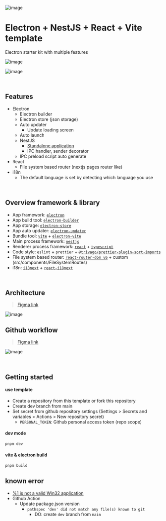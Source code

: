 ![image](https://github.com/2skydev/electron-nestjs-react-vite-template/assets/43225384/431d3d65-8292-4189-977a-f13bb3dedd5e)

# Electron + NestJS + React + Vite template

Electron starter kit with multiple features

![image](https://github.com/2skydev/electron-nestjs-react-vite-template/assets/43225384/5b717dd7-24e1-4a86-8df7-b1d93a986d46)

![image](https://github.com/2skydev/electron-nestjs-react-vite-template/assets/43225384/47cb748a-52de-4e93-89b1-90a92b455e24)

<br/>

## Features

- Electron
  - Electron builder
  - Electron store (json storage)
  - Auto updater
    - Update loading screen
  - Auto launch
  - NestJS
    - [Standalone application](https://docs.nestjs.com/standalone-applications)
    - IPC handler, sender decorator
  - IPC preload script auto generate
- React
  - File system based router (nextjs pages router like)
- i18n
  - The default language is set by detecting which language you use

<br/>

## Overview framework & library

- App framework: [`electron`](https://www.electronjs.org/)
- App build tool: [`electron-builder`](https://www.electron.build/)
- App storage: [`electron-store`](https://github.com/sindresorhus/electron-store)
- App auto updater: [`electron-updater`](https://www.electron.build/auto-update)
- Bundle tool: [`vite`](https://vitejs.dev/) + [`electron-vite`](https://electron-vite.org/)
- Main process framework: [`nestjs`](https://nestjs.com/)
- Renderer process framework: [`react`](https://react.dev/) + [`typescript`](https://www.typescriptlang.org/)
- Code style: `eslint` + `prettier` + [`@trivago/prettier-plugin-sort-imports`](https://github.com/trivago/prettier-plugin-sort-imports)
- File system based router: [`react-router-dom v6`](https://reactrouter.com/docs/en/v6) + custom (src/components/FileSystemRoutes)
- i18n: [`i18next`](https://www.i18next.com/) + [`react-i18next`](https://react.i18next.com/)

<br/>

## Architecture

> [Figma link](https://www.figma.com/board/BGt9EJBWBnjcPCvKgEeES3/electron-nestjs-react-vite-template?node-id=304-58&t=NB3gHvd2vgOlaHfb-1)

![image](https://github.com/2skydev/electron-nestjs-react-vite-template/assets/43225384/ac40caf1-9840-480f-8352-be3e573226f0)

## Github workflow

> [Figma link](https://www.figma.com/board/BGt9EJBWBnjcPCvKgEeES3/electron-nestjs-react-vite-template?node-id=304-58&t=NB3gHvd2vgOlaHfb-1)

![image](https://github.com/2skydev/electron-nestjs-react-vite-template/assets/43225384/aa9301fe-a6d9-4075-b5bc-4126dbc03e1a)

<br/>

## Getting started

#### use template

- Create a repository from this template or fork this repository
- Create dev branch from main
- Set secret from github repository settings (Settings > Secrets and variables > Actions > New repository secret)
  - `PERSONAL_TOKEN`: Github personal access token (repo scope)

#### dev mode

```bash
pnpm dev
```

#### vite & electron build

```bash
pnpm build
```

## known error

- [%1 is not a valid Win32 application](https://github.com/pnpm/pnpm/issues/5638#issuecomment-1327988206)
- Github Action
  - Update package.json version
    - `pathspec 'dev' did not match any file(s) known to git`
      - DO: create `dev` branch from `main`
